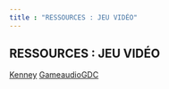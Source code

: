 ```yaml
---
title : "RESSOURCES : JEU VIDÉO"
---
```


## RESSOURCES : JEU VIDÉO

[Kenney](https://kenney.nl/)
[GameaudioGDC](https://sonniss.com/gameaudiogdc)

